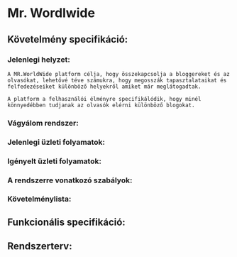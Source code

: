 # Mr. Wordlwide
## Követelmény specifikáció:
### Jelenlegi helyzet:
    A MR.WorldWide platform célja, hogy összekapcsolja a bloggereket és az olvasókat, lehetővé téve számukra, hogy megosszák tapasztalataikat és felfedezéseiket különböző helyekről amiket már meglátogadtak.
    
    A platform a felhasználói élményre specifikálódik, hogy minél könnyedébben tudjanak az olvasók elérni különböző blogokat.
### Vágyálom rendszer:
### Jelenlegi üzleti folyamatok:
### Igényelt üzleti folyamatok:
### A rendszerre vonatkozó szabályok:
### Követelménylista:
## Funkcionális specifikáció:
## Rendszerterv: